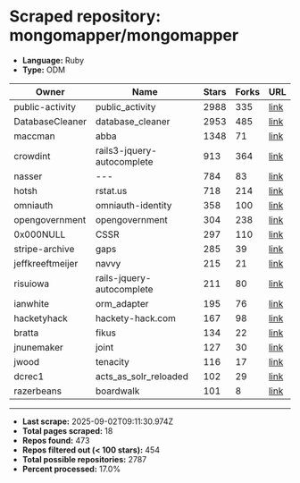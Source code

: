 # Scraped repository: mongomapper/mongomapper
* **Language:** Ruby
* **Type:** ODM

| Owner | Name | Stars | Forks | URL |
|---|---|---|---|---|
| public-activity | public_activity | 2988 | 335 | [link](https://github.com/public-activity/public_activity) |
| DatabaseCleaner | database_cleaner | 2953 | 485 | [link](https://github.com/DatabaseCleaner/database_cleaner) |
| maccman | abba | 1348 | 71 | [link](https://github.com/maccman/abba) |
| crowdint | rails3-jquery-autocomplete | 913 | 364 | [link](https://github.com/crowdint/rails3-jquery-autocomplete) |
| nasser | --- | 784 | 83 | [link](https://github.com/nasser/---) |
| hotsh | rstat.us | 718 | 214 | [link](https://github.com/hotsh/rstat.us) |
| omniauth | omniauth-identity | 358 | 100 | [link](https://github.com/omniauth/omniauth-identity) |
| opengovernment | opengovernment | 304 | 238 | [link](https://github.com/opengovernment/opengovernment) |
| 0x000NULL | CSSR | 297 | 110 | [link](https://github.com/0x000NULL/CSSR) |
| stripe-archive | gaps | 285 | 39 | [link](https://github.com/stripe-archive/gaps) |
| jeffkreeftmeijer | navvy | 215 | 21 | [link](https://github.com/jeffkreeftmeijer/navvy) |
| risuiowa | rails-jquery-autocomplete | 211 | 80 | [link](https://github.com/risuiowa/rails-jquery-autocomplete) |
| ianwhite | orm_adapter | 195 | 76 | [link](https://github.com/ianwhite/orm_adapter) |
| hacketyhack | hackety-hack.com | 167 | 98 | [link](https://github.com/hacketyhack/hackety-hack.com) |
| bratta | fikus | 134 | 22 | [link](https://github.com/bratta/fikus) |
| jnunemaker | joint | 127 | 30 | [link](https://github.com/jnunemaker/joint) |
| jwood | tenacity | 116 | 17 | [link](https://github.com/jwood/tenacity) |
| dcrec1 | acts_as_solr_reloaded | 102 | 29 | [link](https://github.com/dcrec1/acts_as_solr_reloaded) |
| razerbeans | boardwalk | 101 | 8 | [link](https://github.com/razerbeans/boardwalk) |

---
* **Last scrape:** 2025-09-02T09:11:30.974Z
* **Total pages scraped:** 18
* **Repos found:** 473
* **Repos filtered out (< 100 stars):** 454
* **Total possible repositories:** 2787
* **Percent processed:** 17.0%
